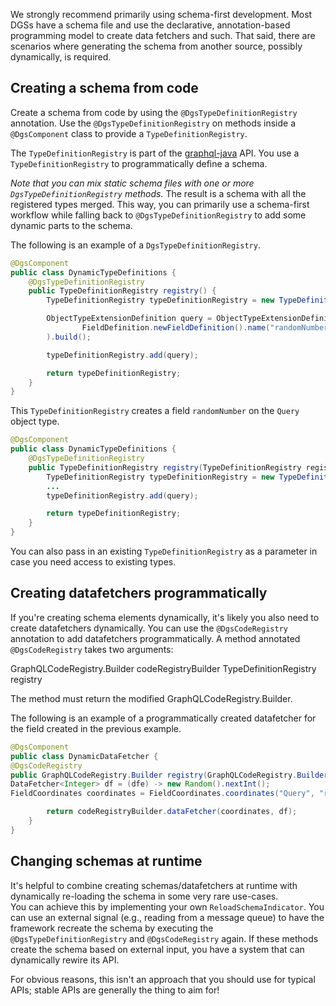 We strongly recommend primarily using schema-first development.
Most DGSs have a schema file and use the declarative, annotation-based programming model to create data fetchers and such.
That said, there are scenarios where generating the schema from another source, possibly dynamically, is required.

## Creating a schema from code

Create a schema from code by using the `@DgsTypeDefinitionRegistry` annotation.
Use the `@DgsTypeDefinitionRegistry` on methods inside a `@DgsComponent` class to provide a `TypeDefinitionRegistry`.

The `TypeDefinitionRegistry` is part of the [graphql-java](https://www.graphql-java.com) API.
You use a `TypeDefinitionRegistry` to programmatically define a schema.

*Note that you can mix static schema files with one or more `DgsTypeDefinitionRegistry` methods.*
The result is a schema with all the registered types merged.
This way, you can primarily use a schema-first workflow while falling back to `@DgsTypeDefinitionRegistry` to add some dynamic parts to the schema.

The following is an example of a `DgsTypeDefinitionRegistry`.

```java
@DgsComponent
public class DynamicTypeDefinitions {
    @DgsTypeDefinitionRegistry
    public TypeDefinitionRegistry registry() {
        TypeDefinitionRegistry typeDefinitionRegistry = new TypeDefinitionRegistry();

        ObjectTypeExtensionDefinition query = ObjectTypeExtensionDefinition.newObjectTypeExtensionDefinition().name("Query").fieldDefinition(
                FieldDefinition.newFieldDefinition().name("randomNumber").type(new TypeName("Int")).build()
        ).build();

        typeDefinitionRegistry.add(query);

        return typeDefinitionRegistry;
    }
}
```

This `TypeDefinitionRegistry` creates a field `randomNumber` on the `Query` object type.
```java
@DgsComponent
public class DynamicTypeDefinitions {
    @DgsTypeDefinitionRegistry
    public TypeDefinitionRegistry registry(TypeDefinitionRegistry registry) {
        TypeDefinitionRegistry typeDefinitionRegistry = new TypeDefinitionRegistry();
        ...
        typeDefinitionRegistry.add(query);

        return typeDefinitionRegistry;
    }
}
```

You can also pass in an existing `TypeDefinitionRegistry` as a parameter in case you need access to existing types.


## Creating datafetchers programmatically

If you're creating schema elements dynamically, it's likely you also need to create datafetchers dynamically. You can use the `@DgsCodeRegistry
` annotation to add datafetchers programmatically.
A method annotated `@DgsCodeRegistry` takes two arguments:

GraphQLCodeRegistry.Builder codeRegistryBuilder
TypeDefinitionRegistry registry

The method must return the modified GraphQLCodeRegistry.Builder.

The following is an example of a programmatically created datafetcher for the field created in the previous example.

```java
@DgsComponent
public class DynamicDataFetcher {
@DgsCodeRegistry
public GraphQLCodeRegistry.Builder registry(GraphQLCodeRegistry.Builder codeRegistryBuilder, TypeDefinitionRegistry registry) {
DataFetcher<Integer> df = (dfe) -> new Random().nextInt();
FieldCoordinates coordinates = FieldCoordinates.coordinates("Query", "randomNumber");

        return codeRegistryBuilder.dataFetcher(coordinates, df);
    }
}
```

## Changing schemas at runtime

It's helpful to combine creating schemas/datafetchers at runtime with dynamically re-loading the schema in some very rare use-cases.  
You can achieve this by implementing your own `ReloadSchemaIndicator`. 
You can use an external signal (e.g., reading from a message queue) to have the framework recreate the schema by executing the `@DgsTypeDefinitionRegistry` and `@DgsCodeRegistry` again. 
If these methods create the schema based on external input, you have a system that can dynamically rewire its API.

For obvious reasons, this isn't an approach that you should use for typical APIs; stable APIs are generally the thing to aim for!